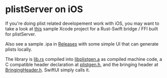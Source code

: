 # plistServer on iOS
If you're doing plist related developement work with iOS, you may want to take a look at [this](plistServer.xcodeproj) sample Xcode project for a Rust-Swift bridge / FFI built for plistServer.

Also see a sample .ipa in [Releases](https://github.com/nekohaxx/plistserver/releases) with some simple UI that can generate plists locally.

The library is [lib.rs](lib.rs) compiled into [libplistgen.a](libplistgen.a) as compiled machine code, a C compatible header declaration at [plistgen.h](plistgen.h), and the bringing header at [BringingHeader.h](bringingheader.h).
SwiftUI simply calls it.
